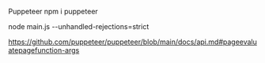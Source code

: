 Puppeteer
npm i puppeteer

node main.js --unhandled-rejections=strict


https://github.com/puppeteer/puppeteer/blob/main/docs/api.md#pageevaluatepagefunction-args